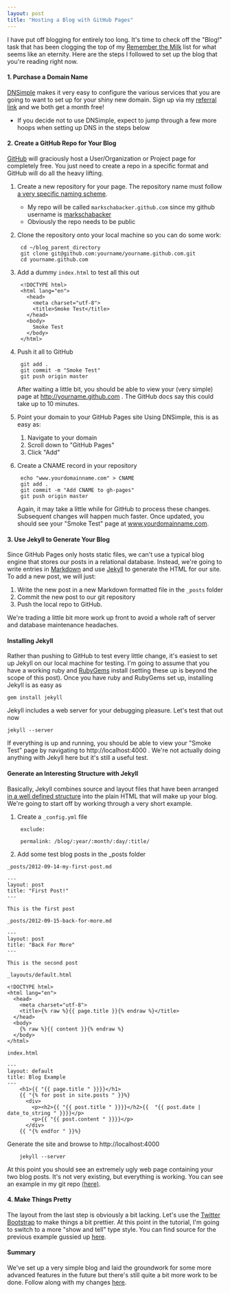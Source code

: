 ```yaml
---
layout: post
title: "Hosting a Blog with GitHub Pages"
---
```


I have put off blogging for entirely too long.  It's time to check off the "Blog!" task that has been clogging the top of my [Remember the Milk](http://www.rememberthemilk.com) list for what seems like an eternity.  Here are the steps I followed to set up the blog that you're reading right now.

#### 1. Purchase a Domain Name ####
[DNSimple](http://www.dnsimple.com) makes it very easy to configure the various services that you are going to want to set up for your shiny new domain.  Sign up via my [referral link](https://dnsimple.com/r/1f12067ef76126) and we both get a month free!

* If you decide not to use DNSimple, expect to jump through a few more hoops when setting up DNS in the steps below

#### 2. Create a GitHub Repo for Your Blog ####
[GitHub](https://www.github.com) will graciously host a User/Organization or Project page for completely free.  You just need to create a repo in a specific format and GitHub will do all the heavy lifting.

1. Create a new repository for your page.  The repository name must follow [a very specific naming scheme](https://help.github.com/articles/user-organization-and-project-pages).
    * My repo will be called `markschabacker.github.com` since my github username is [markschabacker](https://github.com/markschabacker)
    * Obviously the repo needs to be public

2. Clone the repository onto your local machine so you can do some work:

        cd ~/blog_parent_directory
        git clone git@github.com:yourname/yourname.github.com.git
        cd yourname.github.com

3. Add a dummy `index.html` to test all this out
    
        <!DOCTYPE html>
        <html lang="en">
          <head>
            <meta charset="utf-8">
            <title>Smoke Test</title>
          </head>
          <body>
            Smoke Test
          </body>
        </html>

4. Push it all to GitHub

        git add .
        git commit -m "Smoke Test"
        git push origin master
    After waiting a little bit, you should be able to view your (very simple) page at http://yourname.github.com .  The GitHub docs say this could take up to 10 minutes.

5. Point your domain to your GitHub Pages site
Using DNSimple, this is as easy as: 
    1. Navigate to your domain
    2. Scroll down to "GitHub Pages"
    3. Click "Add"

6. Create a CNAME record in your repository

        echo "www.yourdomainname.com" > CNAME
        git add .
        git commit -m "Add CNAME to gh-pages"
        git push origin master
    Again, it may take a little while for GitHub to process these changes.  Subsequent changes will happen much faster.  Once updated, you should see your "Smoke Test" page at www.yourdomainname.com.  

#### 3. Use Jekyll to Generate Your Blog ####
Since GitHub Pages only hosts static files, we can't use a typical blog engine that stores our posts in a relational database.  Instead, we're going to write entries in [Markdown](http://daringfireball.net/projects/markdown/) and use [Jekyll](https://github.com/mojombo/jekyll) to generate the HTML for our site.  To add a new post, we will just: 

1. Write the new post in a new Markdown formatted file in the `_posts` folder
2. Commit the new post to our git repository
3. Push the local repo to GitHub.

We're trading a little bit more work up front to avoid a whole raft of server and database maintenance headaches.  

#### Installing Jekyll ####
Rather than pushing to GitHub to test every little change, it's easiest to set up Jekyll on our local machine for testing. I'm going to assume that you have a working ruby and [RubyGems](http://rubygems.org/) install (setting these up is beyond the scope of this post).  Once you have ruby and RubyGems set up, installing Jekyll is as easy as 

    gem install jekyll

Jekyll includes a web server for your debugging pleasure.  Let's test that out now

    jekyll --server

If everything is up and running, you should be able to view your "Smoke Test" page by navigating to http://localhost:4000 .  We're not actually doing anything with Jekyll here but it's still a useful test.  

#### Generate an Interesting Structure with Jekyll ####
Basically, Jekyll combines source and layout files that have been arranged [in a well defined structure](https://github.com/mojombo/jekyll/wiki/usage) into the plain HTML that will make up your blog. We're going to start off by working through a very short example.   

1. Create a `_config.yml` file

        exclude: 
        
        permalink: /blog/:year/:month/:day/:title/

2. Add some test blog posts in the _posts folder

`_posts/2012-09-14-my-first-post.md`

```
---
layout: post
title: "First Post!"
---

This is the first post
```

`_posts/2012-09-15-back-for-more.md`

```
---
layout: post
title: "Back For More"
---

This is the second post
```

`_layouts/default.html`

```
<!DOCTYPE html>
<html lang="en">
  <head>
    <meta charset="utf-8">
    <title>{% raw %}{{ page.title }}{% endraw %}</title>
  </head>
  <body>
    {% raw %}{{ content }}{% endraw %}
  </body>
</html>
```

`index.html`

```
---
layout: default
title: Blog Example
---
    <h1>{{ "{{ page.title " }}}}</h1>
    {{ "{% for post in site.posts " }}%}
      <div>
        <p><h2>{{ "{{ post.title " }}}}</h2>{{  "{{ post.date | date_to_string " }}}}</p>
        <p>{{ "{{ post.content " }}}}</p>
      </div>
    {{ "{% endfor " }}%}
```

Generate the site and browse to http://localhost:4000

        jekyll --server

At this point you should see an extremely ugly web page containing your two blog posts.  It's not very existing, but everything is working. You can see an example in my git repo [(here)](https://github.com/markschabacker/markschabacker.github.com/tree/rough_demo). 

#### 4. Make Things Pretty ####
The layout from the last step is obviously a bit lacking.  Let's use the [Twitter Bootstrap](http://twitter.github.com/bootstrap/) to make things a bit prettier.  At this point in the tutorial, I'm going to switch to a more "show and tell" type style.  You can find source for the previous example gussied up [here](https://github.com/markschabacker/markschabacker.github.com/tree/rough_demo_skinned).

#### Summary ####
We've set up a very simple blog and laid the groundwork for some more advanced features in the future but there's still quite a bit more work to be done.  Follow along with my changes [here](https://github.com/markschabacker/markschabacker.github.com).  

